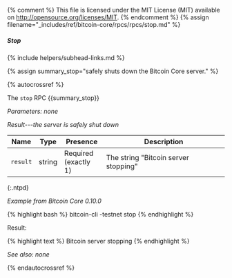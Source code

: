 {% comment %}
This file is licensed under the MIT License (MIT) available on
http://opensource.org/licenses/MIT.
{% endcomment %}
{% assign filename="_includes/ref/bitcoin-core/rpcs/rpcs/stop.md" %}

##### Stop
{% include helpers/subhead-links.md %}

{% assign summary_stop="safely shuts down the Bitcoin Core server." %}

{% autocrossref %}

The `stop` RPC {{summary_stop}}

*Parameters: none*

*Result---the server is safely shut down*

| Name               | Type            | Presence                    | Description
|--------------------|-----------------|-----------------------------|----------------
| `result`           | string          | Required<br>(exactly 1)     | The string "Bitcoin server stopping"
{:.ntpd}

*Example from Bitcoin Core 0.10.0*

{% highlight bash %}
bitcoin-cli -testnet stop
{% endhighlight %}

Result:

{% highlight text %}
Bitcoin server stopping
{% endhighlight %}

*See also: none*

{% endautocrossref %}
